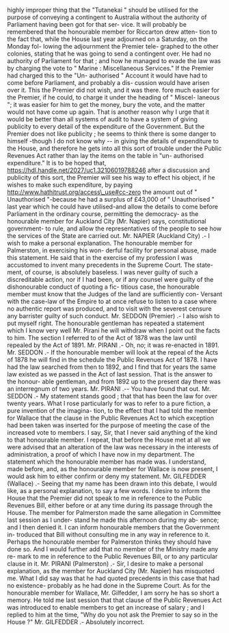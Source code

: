 highly improper thing that the "Tutanekai " should be utilised for the purpose of conveying a contingent to Australia without the authority of Parliament having been got for that ser- vice. It will probably be remembered that the honourable member for Riccarton drew atten- tion to the fact that, while the House last year adjourned on a Saturday, on the Monday fol- lowing the adjournment the Premier tele- graphed to the other colonies, stating that he was going to send a contingent over. He had no authority of Parliament for that ; and how he managed to evade the law was by charging the vote to " Marine : Miscellaneous Services." If the Premier had charged this to the "Un- authorised " Account it would have had to come before Parliament, and probably a dis- cussion would have arisen over it. This the Premier did not wish, and it was there. fore much easier for the Premier, if he could, to charge it under the heading of " Miscel- laneous "; it was easier for him to get the money, bury the vote, and the matter would not have come up again. That is another reason why I urge that it would be better than all systems of audit to have a system of giving publicity to every detail of the expenditure of the Government. But the Premier does not like publicity ; he seems to think there is some danger to himself -though I do not know why -- in giving the details of expenditure to the House, and therefore he gets into all this sort of trouble under the Public Revenues Act rather than lay the items on the table in "un- authorised expenditure." It is to be hoped that, https://hdl.handle.net/2027/uc1.32106019788246 after a discussion and publicity of this sort, the Premier will see his way to effect his object, if he wishes to make such expenditure, by paying http://www.hathitrust.org/access\_use#cc-zero the amount out of " Unauthorised "-because he had a surplus of £43,000 of " Unauthorised " last year which he could have utilised-and allow the details to come before Parliament in the ordinary course, permitting the democracy- as the honourable member for Auckland City (Mr. Napier) says, constitutional government- to rule, and allow the representatives of the people to see how the services of the State are carried out. Mr. NAPIER (Auckland City) .- I wish to make a personal explanation. The honourable member for Palmerston, in exercising his won- derful facility for personal abuse, made this statement. He said that in the exercise of my profession I was accustomed to invent many precedents in the Supreme Court. The state- ment, of course, is absolutely baseless. I was never guilty of such a discreditable action, nor if I had been, or if any counsel were guilty of the dishonourable conduct of quoting a fic- titious case, the honourable member must know that the Judges of the land are sufficiently con- Versant with the case-law of the Empire to at once refuse to listen to a case where no authentic report was produced, and to visit with the severest censure any barrister guilty of such conduct. Mr. SEDDON (Premier) .- I also wish to put myself right. The honourable gentleman has repeated a statement which I know very well Mr. Pirani he will withdraw when I point out the facts to him. The section I referred to of the Act of 1878 was the law until repealed by the Act of 1891. Mr. PIRANI .- Oh, no; it was re-enacted in 1891. Mr. SEDDON .- If the honourable member will look at the repeal of the Acts of 1878 he will find in the schedule the Public Revenues Act of 1878. I have had the law searched from then to 1892, and I find that for years the same law existed as we passed in the Act of last session. That is the answer to the honour- able gentleman, and from 1892 up to the present day there was an interregnum of two years. Mr. PIRANI .-- You have found that out. Mr. SEDDON .- My statement stands good ; that that has been the law for over twenty years. What I rose particularly for was to refer to a pure fiction, a pure invention of the imagina- tion, to the effect that I had told the member for Wallace that the clause in the Public Revenues Act to which exception had been taken was inserted for the purpose of meeting the case of the increased vote to members. I say, Sir, that I never said anything of the kind to that honourable member. I repeat, that before the House met at all we were advised that an alteration of the law was necessary in the interests of administration, a proof of which I have now in my department. The statement which the honourable member has made was. I understand, made before, and, as the honourable member for Wallace is now present, I would ask him to either confirm or deny my statement. Mr. GILFEDDER (Wallace) .- Seeing that my name has been drawn into this debate, I would like, as a personal explanation, to say a few words. I desire to inform the House that the Premier did not speak to me in reference to the Public Revenues Bill, either before or at any time during its passage through the House. The member for Palmerston made the same allegation in Committee last session as I under- stand he made this afternoon during my ab- sence; and I then denied it. I can inform honourable members that the Government in- troduced that Bill without consulting me in any way in reference to it. Perhaps the honourable member for Palmerston thinks they should have done so. And I would further add that no member of the Ministry made any re- mark to me in reference to the Public Revenues Bill, or to any particular clause in it. Mr. PIRANI (Palmerston) .- Sir, I desire to make a personal explanation, as the member for Auckland City (Mr. Napier) has misquoted me. What I did say was that he had quoted precedents in this case that had no existence- probably as he had done in the Supreme Court. As for the honourable member for Wallace, Mr. Gilfedder, I am sorry he has so short a memory. He told me last session that that clause of the Public Revenues Act was introduced to enable members to get an increase of salary ; and I replied to him at the time, "Why do you not ask the Premier to say so in the House ?" Mr. GILFEDDER .- Absolutely incorrect. 